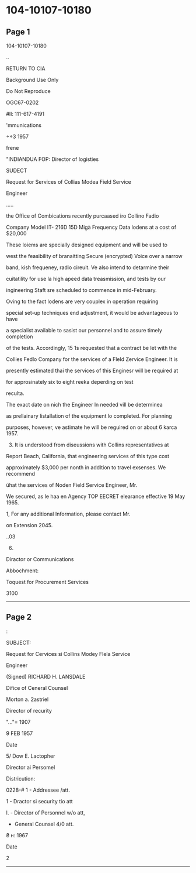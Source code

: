 # 104-10107-10180

## Page 1

104-10107-10180

..

RETURN TO CIA

Background Use Only

Do Not Reproduce

OGC67-0202

#ll: 111-617-4191

'mmunications

÷÷3 1957

frene

"INDIANDUA FOP: Director of logisties

SUDECT

Request for Services of Collias Modea Field Service

Engineer

.....

the Office of Combications recently purcaased iro Collino Fadio

Company Model IT- 216D 15D Migà Frequency Data lodens at a cost of $20,000

These loiems are specially designed equipment and will be used to

west the feasibility of branaitting Secure (encrypted) Voice over a narrow

band, kish frequeney, radio cireuit. Ve also intend to detarmine their

cuitatility for use la high apeed data treasmission, and tests by our

ingineering Staft sre scheduled to commence in mid-February.

Oving to the fact lodens are very couplex in operation requiring

special set-up techniques end adjustment, it would be advantageous to have

a specialist available to sasist our personnel and to assure timely completion

of the tests. Accordingly, 15 1s requested that a contract be let with the

Collies Fedlo Company for the services of a Fleld Zervice Engineer. It is

presently estimated thai the services of this Enginesr will be required at

for approsinately six to eight reeka deperding on test

reculta.

The exact date on nich the Engineer ln needed vill be determinea

as prellainary listallation of the equipment lo completed. For planning

purposes, however, ve astimate he will be reguired on or about 6 karca 1957.

3. It is understood from diseussions with Collins representatives at

Report Beach, California, that engineering services of this type cost

approximately $3,000 per nonth in addltion to travel exsenses. We recommend

ühat the services of Noden Field Service Engineer, Mr.

We secured, as le haa en Agency TOP EECRET elearance effective 19 May 1965.

1, For any additional Information, please contact Mr.

on Extension 2045.

..03

06.

Diractor or Communications

Abbochment:

Toquest for Procurement Services

3100

---

## Page 2

:

SUBJECT:

Request for Cervices si Collins Modey Flela Service

Engineer

(Signed) RICHARD H. LANSDALE

Difice of Ceneral Counsel

Morton a. 2astriel

Director of recurity

"..."= 1907

9 FEB 1957

Date

5/ Dow E. Lactopher

Director ai Persomel

Districution:

0228-# 1 - Addressee /att.

1 - Dractor si security tio att

I. - Director of Personnel w/o att,

- General Counsel 4/0 att.

₴ н: 1967

Date

2

---

